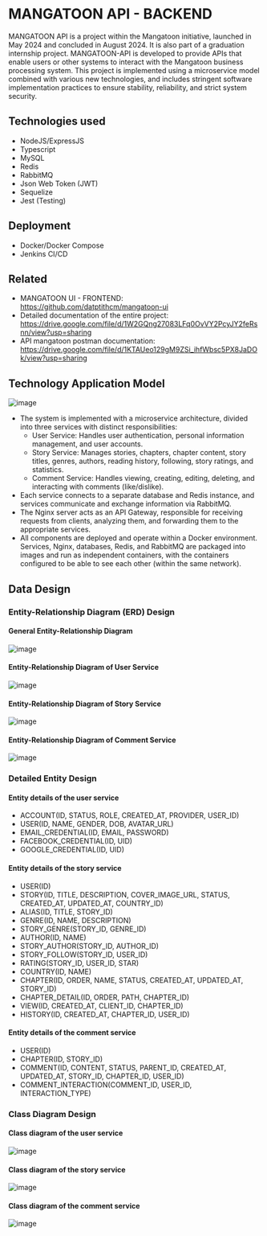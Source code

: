 # MANGATOON API - BACKEND
MANGATOON API is a project within the Mangatoon initiative, launched in May 2024 and concluded in August 2024. It is also part of a graduation internship project. MANGATOON-API is developed to provide APIs that enable users or other systems to interact with the Mangatoon business processing system. This project is implemented using a microservice model combined with various new technologies, and includes stringent software implementation practices to ensure stability, reliability, and strict system security.
## Technologies used
- NodeJS/ExpressJS
- Typescript
- MySQL
- Redis
- RabbitMQ
- Json Web Token (JWT)
- Sequelize
- Jest (Testing)
## Deployment
- Docker/Docker Compose
- Jenkins CI/CD
## Related
- MANGATOON UI - FRONTEND: https://github.com/datptithcm/mangatoon-ui
- Detailed documentation of the entire project: https://drive.google.com/file/d/1W2GQng27083LFq0OvVY2PcyJY2feRsnn/view?usp=sharing
- API mangatoon postman documentation: https://drive.google.com/file/d/1KTAUeo129gM9ZSi_ihfWbsc5PX8JaDOk/view?usp=sharing
## Technology Application Model
![image](https://github.com/user-attachments/assets/96d40578-6e9d-4263-878f-ff83ee2b8f17)
- The system is implemented with a microservice architecture, divided into three services with distinct responsibilities:
  - User Service: Handles user authentication, personal information management, and user accounts.
  - Story Service: Manages stories, chapters, chapter content, story titles, genres, authors, reading history, following, story ratings, and statistics.
  - Comment Service: Handles viewing, creating, editing, deleting, and interacting with comments (like/dislike).
- Each service connects to a separate database and Redis instance, and services communicate and exchange information via RabbitMQ.
- The Nginx server acts as an API Gateway, responsible for receiving requests from clients, analyzing them, and forwarding them to the appropriate services.
- All components are deployed and operate within a Docker environment. Services, Nginx, databases, Redis, and RabbitMQ are packaged into images and run as independent containers, with the containers configured to be able to see each other (within the same network).
## Data Design
### Entity-Relationship Diagram (ERD) Design
#### General Entity-Relationship Diagram
![image](https://github.com/user-attachments/assets/5e9fdc47-dfbf-4d90-8462-8c659d8d494c)
#### Entity-Relationship Diagram of User Service
![image](https://github.com/user-attachments/assets/c12cdb70-e3a3-41a4-8f90-be122f6a2293)
#### Entity-Relationship Diagram of Story Service
![image](https://github.com/user-attachments/assets/df6a43af-4e60-439d-8b9f-ddb82040e989)
#### Entity-Relationship Diagram of Comment Service
![image](https://github.com/user-attachments/assets/27f7fffa-7f35-4468-9617-e5c06b4d8ded)
### Detailed Entity Design
#### Entity details of the user service
- ACCOUNT(ID, STATUS, ROLE, CREATED_AT, PROVIDER, USER_ID)
- USER(ID, NAME, GENDER, DOB, AVATAR_URL)
- EMAIL_CREDENTIAL(ID, EMAIL, PASSWORD)
- FACEBOOK_CREDENTIAL(ID, UID)
- GOOGLE_CREDENTIAL(ID, UID)
#### Entity details of the story service
- USER(ID)
- STORY(ID, TITLE, DESCRIPTION, COVER_IMAGE_URL, STATUS, CREATED_AT, UPDATED_AT, COUNTRY_ID)
- ALIAS(ID, TITLE, STORY_ID)
- GENRE(ID, NAME, DESCRIPTION)
- STORY_GENRE(STORY_ID, GENRE_ID)
- AUTHOR(ID, NAME)
- STORY_AUTHOR(STORY_ID, AUTHOR_ID)
- STORY_FOLLOW(STORY_ID, USER_ID)
- RATING(STORY_ID, USER_ID, STAR)
- COUNTRY(ID, NAME)
- CHAPTER(ID, ORDER, NAME, STATUS, CREATED_AT, UPDATED_AT, STORY_ID)
- CHAPTER_DETAIL(ID, ORDER, PATH, CHAPTER_ID)
- VIEW(ID, CREATED_AT, CLIENT_ID, CHAPTER_ID)
- HISTORY(ID, CREATED_AT, CHAPTER_ID, USER_ID)
#### Entity details of the comment service
- USER(ID)
- CHAPTER(ID, STORY_ID)
- COMMENT(ID, CONTENT, STATUS, PARENT_ID, CREATED_AT, UPDATED_AT, STORY_ID, CHAPTER_ID, USER_ID)
- COMMENT_INTERACTION(COMMENT_ID, USER_ID, INTERACTION_TYPE)
### Class Diagram Design
#### Class diagram of the user service
![image](https://github.com/user-attachments/assets/408140d7-456f-47fa-81cc-5c1807a52b14)
#### Class diagram of the story service
![image](https://github.com/user-attachments/assets/940ce06f-5fac-4c28-9a3b-9a4ef222a144)
#### Class diagram of the comment service
![image](https://github.com/user-attachments/assets/868c4bb8-aca4-419b-ab0f-c59dfcc6380f)
